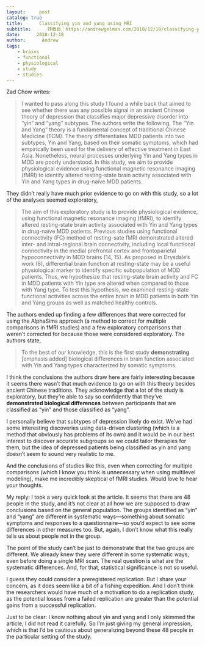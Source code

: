 ```yaml
---
layout:     post
catalog: true
title:      Classifying yin and yang using MRI
subtitle:      转载自：https://andrewgelman.com/2018/12/18/classifying-yin-yang-using-mri/
date:      2018-12-18
author:      Andrew
tags:
    - brains
    - functional
    - physiological
    - study
    - studies
---
```





Zad Chow writes:

> I wanted to pass along this study I found a while back that aimed to see whether there was any possible signal in an ancient Chinese theory of depression that classifies major depressive disorder into “yin” and “yang” subtypes. The authors write the following, 
The “Yin and Yang” theory is a fundamental concept of traditional Chinese Medicine (TCM). The theory differentiates MDD patients into two subtypes, Yin and Yang, based on their somatic symptoms, which had empirically been used for the delivery of effective treatment in East Asia. Nonetheless, neural processes underlying Yin and Yang types in MDD are poorly understood. In this study, we aim to provide physiological evidence using functional magnetic resonance imaging (fMRI) to identify altered resting-state brain activity associated with Yin and Yang types in drug-naïve MDD patients.

They didn’t really have much prior evidence to go on with this study, so a lot of the analyses seemed exploratory, 

> The aim of this exploratory study is to provide physiological evidence, using functional magnetic resonance imaging (fMRI), to identify altered resting-state brain activity associated with Yin and Yang types in drug-naïve MDD patients. Previous studies using functional connectivity (FC) method of resting-sate fMRI demonstrated altered inter- and intral-regional brain connectivity, including local functional connectivity in the medial prefrontal cortex and frontoparietal hypoconnectivity in MDD brains (14, 15). As proposed in Drysdale’s work (8), differential brain function at resting-state may be a useful physiological marker to identify specific subpopulation of MDD patients. Thus, we hypothesize that resting-state brain activity and FC in MDD patients with Yin type are altered when compared to those with Yang type. To test this hypothesis, we examined resting-state functional activities across the entire brain in MDD patients in both Yin and Yang groups as well as matched healthy controls.

The authors ended up finding a few differences that were corrected for using the AlphaSims approach (a method to correct for multiple comparisons in fMRI studies) and a few exploratory comparisons that weren’t corrected for because those were considered exploratory. The authors state,

> To the best of our knowledge, this is the first study **demonstrating** [emphasis added] biological differences in brain function associated with Yin and Yang types characterized by somatic symptoms.

I think the conclusions the authors draw here are fairly interesting because it seems there wasn’t that much evidence to go on with this theory besides ancient Chinese traditions. They acknowledge that a lot of the study is exploratory, but they’re able to say so confidently that they’ve **demonstrated biological differences** between participants that are classified as “yin” and those classified as “yang”. 

I personally believe that subtypes of depression likely do exist. We’ve had some interesting discoveries using data-driven clustering (which is a method that obviously has problems of its own) and it would be in our best interest to discover accurate subgroups so we could tailor therapies for them, but the idea of depressed patients being classified as yin and yang doesn’t seem to sound very realistic to me.

And the conclusions of studies like this, even when correcting for multiple comparisons (which I know you think is unnecessary when using multilevel modeling), make me incredibly skeptical of fMRI studies. Would love to hear your thoughts.

My reply: I took a very quick look at the article. It seems that there are 48 people in the study, and it’s not clear at all how we are supposed to draw conclusions based on the general population. The groups identified as “yin” and “yang” are different in systematic ways—something about somatic symptoms and responses to a questionnaire—so you’d expect to see some differences in other measures too. But, again, I don’t know what this really tells us about people not in the group. 

The point of the study can’t be just to demonstrate that the two groups are different. We already knew they were different in some systematic ways, even before doing a single MRI scan. The real question is what are the systematic differences. And, for that, statistical significance is not so useful.

I guess they could consider a preregistered replication. But I share your concern, as it does seem like a bit of a fishing expedition. And I don’t think the researchers would have much of a motivation to do a replication study, as the potential losses from a failed replication are greater than the potential gains from a successful replication.

Just to be clear: I know nothing about yin and yang and I only skimmed the article, I did not read it carefully. So I’m just giving my general impression, which is that I’d be cautious about generalizing beyond these 48 people in the particular setting of the study.



